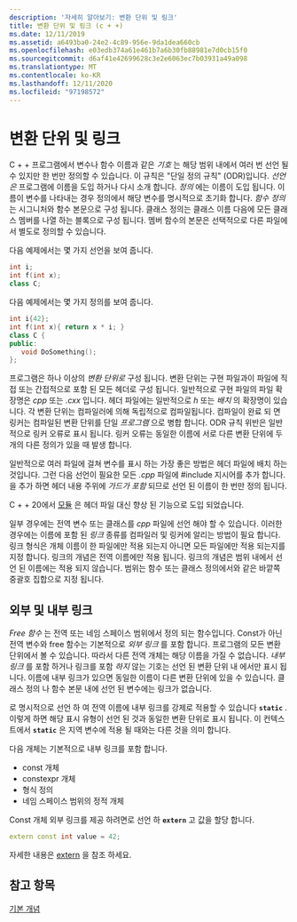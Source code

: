 ```yaml
---
description: '자세히 알아보기: 변환 단위 및 링크'
title: 변환 단위 및 링크 (c + +)
ms.date: 12/11/2019
ms.assetid: a6493ba0-24e2-4c89-956e-9da1dea660cb
ms.openlocfilehash: e03edb374a61e461b7a6b30fb88981e7d0cb15f0
ms.sourcegitcommit: d6af41e42699628c3e2e6063ec7b03931a49a098
ms.translationtype: MT
ms.contentlocale: ko-KR
ms.lasthandoff: 12/11/2020
ms.locfileid: "97198572"
---
```

# <a name="translation-units-and-linkage"></a>변환 단위 및 링크

C + + 프로그램에서 변수나 함수 이름과 같은 *기호* 는 해당 범위 내에서 여러 번 선언 될 수 있지만 한 번만 정의할 수 있습니다. 이 규칙은 "단일 정의 규칙" (ODR)입니다. *선언은* 프로그램에 이름을 도입 하거나 다시 소개 합니다. *정의* 에는 이름이 도입 됩니다. 이름이 변수를 나타내는 경우 정의에서 해당 변수를 명시적으로 초기화 합니다. *함수 정의* 는 시그니처와 함수 본문으로 구성 됩니다. 클래스 정의는 클래스 이름 다음에 모든 클래스 멤버를 나열 하는 블록으로 구성 됩니다. 멤버 함수의 본문은 선택적으로 다른 파일에서 별도로 정의할 수 있습니다.

다음 예제에서는 몇 가지 선언을 보여 줍니다.

```cpp
int i;
int f(int x);
class C;
```

다음 예제에서는 몇 가지 정의를 보여 줍니다.

```cpp
int i{42};
int f(int x){ return x * i; }
class C {
public:
   void DoSomething();
};
```

프로그램은 하나 이상의 *변환 단위로* 구성 됩니다. 변환 단위는 구현 파일과이 파일에 직접 또는 간접적으로 포함 된 모든 헤더로 구성 됩니다. 일반적으로 구현 파일의 파일 확장명은 *cpp* 또는 *.cxx* 입니다. 헤더 파일에는 일반적으로 *h* 또는 *배치* 의 확장명이 있습니다. 각 변환 단위는 컴파일러에 의해 독립적으로 컴파일됩니다. 컴파일이 완료 되 면 링커는 컴파일된 변환 단위를 단일 *프로그램* 으로 병합 합니다. ODR 규칙 위반은 일반적으로 링커 오류로 표시 됩니다. 링커 오류는 동일한 이름에 서로 다른 변환 단위에 두 개의 다른 정의가 있을 때 발생 합니다.

일반적으로 여러 파일에 걸쳐 변수를 표시 하는 가장 좋은 방법은 헤더 파일에 배치 하는 것입니다. 그런 다음 선언이 필요한 모든 *.cpp* 파일에 #include 지시어를 추가 합니다. 을 추가 하면 헤더 내용 주위에 *가드가 포함* 되므로 선언 된 이름이 한 번만 정의 됩니다.

C + + 20에서 [모듈](modules-cpp.md) 은 헤더 파일 대신 향상 된 기능으로 도입 되었습니다.

일부 경우에는 전역 변수 또는 클래스를 *cpp* 파일에 선언 해야 할 수 있습니다. 이러한 경우에는 이름에 포함 된 *링크* 종류를 컴파일러 및 링커에 알리는 방법이 필요 합니다. 링크 형식은 개체 이름이 한 파일에만 적용 되는지 아니면 모든 파일에만 적용 되는지를 지정 합니다. 링크의 개념은 전역 이름에만 적용 됩니다. 링크의 개념은 범위 내에서 선언 된 이름에는 적용 되지 않습니다. 범위는 함수 또는 클래스 정의에서와 같은 바깥쪽 중괄호 집합으로 지정 됩니다.

## <a name="external-vs-internal-linkage"></a>외부 및 내부 링크

*Free 함수* 는 전역 또는 네임 스페이스 범위에서 정의 되는 함수입니다. Const가 아닌 전역 변수와 free 함수는 기본적으로 *외부 링크* 를 포함 합니다. 프로그램의 모든 변환 단위에서 볼 수 있습니다. 따라서 다른 전역 개체는 해당 이름을 가질 수 없습니다. *내부 링크* 를 포함 하거나 링크를 포함 *하지* 않는 기호는 선언 된 변환 단위 내 에서만 표시 됩니다. 이름에 내부 링크가 있으면 동일한 이름이 다른 변환 단위에 있을 수 있습니다. 클래스 정의 나 함수 본문 내에 선언 된 변수에는 링크가 없습니다.

로 명시적으로 선언 하 여 전역 이름에 내부 링크를 강제로 적용할 수 있습니다 **`static`** . 이렇게 하면 해당 표시 유형이 선언 된 것과 동일한 변환 단위로 표시 됩니다. 이 컨텍스트에서 **`static`** 은 지역 변수에 적용 될 때와는 다른 것을 의미 합니다.

다음 개체는 기본적으로 내부 링크를 포함 합니다.

- const 개체
- constexpr 개체
- 형식 정의
- 네임 스페이스 범위의 정적 개체

Const 개체 외부 링크를 제공 하려면로 선언 하 **`extern`** 고 값을 할당 합니다.

```cpp
extern const int value = 42;
```

자세한 내용은 [extern](extern-cpp.md) 을 참조 하세요.

## <a name="see-also"></a>참고 항목

[기본 개념](../cpp/basic-concepts-cpp.md)
